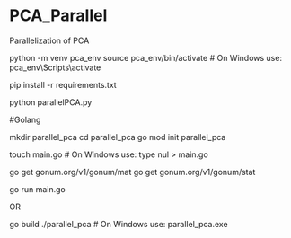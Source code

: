 # PCA_Parallel
Parallelization of PCA


python -m venv pca_env
source pca_env/bin/activate  # On Windows use: pca_env\Scripts\activate

pip install -r requirements.txt

python parallelPCA.py

#Golang

mkdir parallel_pca
cd parallel_pca
go mod init parallel_pca

touch main.go   # On Windows use: type nul > main.go

go get gonum.org/v1/gonum/mat
go get gonum.org/v1/gonum/stat

go run main.go

OR

go build
./parallel_pca    # On Windows use: parallel_pca.exe



